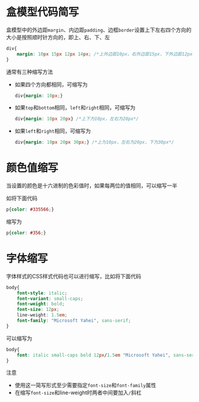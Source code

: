 # 盒模型代码简写

盒模型中的外边距`margin`、内边距`padding`、边框`border`设置上下左右四个方向的大小是按照顺时针方向的，即上、右、下、左

```css
div{
    margin: 10px 15px 12px 14px; /*上外边距10px，右外边距15px，下外边距12px，左外边距14px*/
}
```

通常有三种缩写方法

- 如果四个方向都相同，可缩写为

  ```css
  div{margin: 10px;}
  ```

- 如果`top`和`bottom`相同，`left`和`right`相同，可缩写为

  ```css
  div{margin: 10px 20px} /*上下为10px，左右为20px*/
  ```

- 如果`left`和`right`相同，可缩写为

  ```css
  div{margin: 10px 20px 30px;} /*上为10px，左右为20px，下为30px*/
  ```

# 颜色值缩写

当设置的颜色是十六进制的色彩值时，如果每两位的值相同，可以缩写一半

如将下面代码

```css
p{color: #335566;}
```

缩写为

```css
p{color: #356;}
```

# 字体缩写

字体样式的CSS样式代码也可以进行缩写，比如将下面代码

```css
body{
    font-style: italic;
    font-variant: small-caps;
    font-weight: bold;
    font-size: 12px;
    line-weight: 1.5em;
    font-family: "Microsoft Yahei", sans-serif;
}
```

可以缩写为

```css
body{
    font: italic small-caps bold 12px/1.5em "Microsoft Yahei", sans-serif;
}
```

注意

- 使用这一简写形式至少需要指定`font-size`和`font-family`属性
- 在缩写`font-size`和line-weight时两者中间要加入`/`斜杠















































